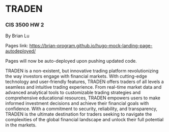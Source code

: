 # TRADEN
### CIS 3500 HW 2
By Brian Lu

Pages link: https://brian-program.github.io/hugo-mock-landing-page-autodeployed/

Pages will now be auto-deployed upon pushing updated code.

TRADEN is a non-existent, but innovative trading platform revolutionizing the way investors engage with financial markets. With cutting-edge technology and user-friendly features, TRADEN offers traders of all levels a seamless and intuitive trading experience. From real-time market data and advanced analytical tools to customizable trading strategies and comprehensive educational resources, TRADEN empowers users to make informed investment decisions and achieve their financial goals with confidence. With a commitment to security, reliability, and transparency, TRADEN is the ultimate destination for traders seeking to navigate the complexities of the global financial landscape and unlock their full potential in the markets.

